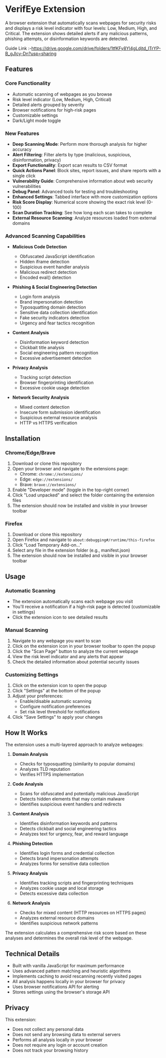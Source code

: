 # VerifEye Extension

A browser extension that automatically scans webpages for security risks and displays a risk level indicator with four levels: Low, Medium, High, and Critical. The extension shows detailed alerts if any malicious patterns, phishing attempts, or disinformation keywords are detected.
 
Guide Link :-https://drive.google.com/drive/folders/1tfKFy8Yl4gLdjtd_ITrYP-B_gJlcy-Dn?usp=sharing

## Features

### Core Functionality
- Automatic scanning of webpages as you browse
- Risk level indicator (Low, Medium, High, Critical)
- Detailed alerts grouped by severity
- Browser notifications for high-risk pages
- Customizable settings
- Dark/Light mode toggle

### New Features
- **Deep Scanning Mode**: Perform more thorough analysis for higher accuracy
- **Alert Filtering**: Filter alerts by type (malicious, suspicious, disinformation, privacy)
- **Export Functionality**: Export scan results to CSV format
- **Quick Actions Panel**: Block sites, report issues, and share reports with a single click
- **Vulnerability Guide**: Comprehensive information about web security vulnerabilities
- **Debug Panel**: Advanced tools for testing and troubleshooting
- **Enhanced Settings**: Tabbed interface with more customization options
- **Risk Score Display**: Numerical score showing the exact risk level (0-100)
- **Scan Duration Tracking**: See how long each scan takes to complete
- **External Resource Scanning**: Analyze resources loaded from external domains

### Advanced Scanning Capabilities
- **Malicious Code Detection**
  - Obfuscated JavaScript identification
  - Hidden iframe detection
  - Suspicious event handler analysis
  - Malicious redirect detection
  - Encoded eval() detection

- **Phishing & Social Engineering Detection**
  - Login form analysis
  - Brand impersonation detection
  - Typosquatting domain detection
  - Sensitive data collection identification
  - Fake security indicators detection
  - Urgency and fear tactics recognition

- **Content Analysis**
  - Disinformation keyword detection
  - Clickbait title analysis
  - Social engineering pattern recognition
  - Excessive advertisement detection

- **Privacy Analysis**
  - Tracking script detection
  - Browser fingerprinting identification
  - Excessive cookie usage detection

- **Network Security Analysis**
  - Mixed content detection
  - Insecure form submission identification
  - Suspicious external resource analysis
  - HTTP vs HTTPS verification

## Installation

### Chrome/Edge/Brave

1. Download or clone this repository
2. Open your browser and navigate to the extensions page:
   - Chrome: `chrome://extensions/`
   - Edge: `edge://extensions/`
   - Brave: `brave://extensions/`
3. Enable "Developer mode" (toggle in the top-right corner)
4. Click "Load unpacked" and select the folder containing the extension files
5. The extension should now be installed and visible in your browser toolbar

### Firefox

1. Download or clone this repository
2. Open Firefox and navigate to `about:debugging#/runtime/this-firefox`
3. Click "Load Temporary Add-on..."
4. Select any file in the extension folder (e.g., manifest.json)
5. The extension should now be installed and visible in your browser toolbar

## Usage

### Automatic Scanning
- The extension automatically scans each webpage you visit
- You'll receive a notification if a high-risk page is detected (customizable in settings)
- Click the extension icon to see detailed results

### Manual Scanning
1. Navigate to any webpage you want to scan
2. Click on the extension icon in your browser toolbar to open the popup
3. Click the "Scan Page" button to analyze the current webpage
4. View the risk level indicator and any alerts that appear
5. Check the detailed information about potential security issues

### Customizing Settings
1. Click on the extension icon to open the popup
2. Click "Settings" at the bottom of the popup
3. Adjust your preferences:
   - Enable/disable automatic scanning
   - Configure notification preferences
   - Set risk level threshold for notifications
4. Click "Save Settings" to apply your changes

## How It Works

The extension uses a multi-layered approach to analyze webpages:

1. **Domain Analysis**
   - Checks for typosquatting (similarity to popular domains)
   - Analyzes TLD reputation
   - Verifies HTTPS implementation

2. **Code Analysis**
   - Scans for obfuscated and potentially malicious JavaScript
   - Detects hidden elements that may contain malware
   - Identifies suspicious event handlers and redirects

3. **Content Analysis**
   - Identifies disinformation keywords and patterns
   - Detects clickbait and social engineering tactics
   - Analyzes text for urgency, fear, and reward language

4. **Phishing Detection**
   - Identifies login forms and credential collection
   - Detects brand impersonation attempts
   - Analyzes forms for sensitive data collection

5. **Privacy Analysis**
   - Identifies tracking scripts and fingerprinting techniques
   - Analyzes cookie usage and local storage
   - Detects excessive data collection

6. **Network Analysis**
   - Checks for mixed content (HTTP resources on HTTPS pages)
   - Analyzes external resource domains
   - Identifies suspicious network patterns

The extension calculates a comprehensive risk score based on these analyses and determines the overall risk level of the webpage.

## Technical Details

- Built with vanilla JavaScript for maximum performance
- Uses advanced pattern matching and heuristic algorithms
- Implements caching to avoid rescanning recently visited pages
- All analysis happens locally in your browser for privacy
- Uses browser notifications API for alerting
- Stores settings using the browser's storage API

## Privacy

This extension:
- Does not collect any personal data
- Does not send any browsing data to external servers
- Performs all analysis locally in your browser
- Does not require any login or account creation
- Does not track your browsing history


